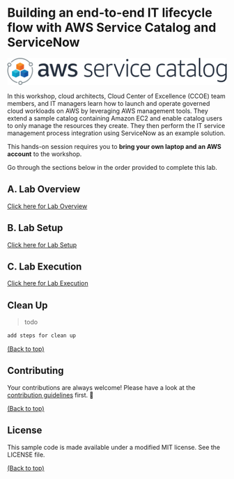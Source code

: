 # Building an end-to-end IT lifecycle flow with AWS Service Catalog and ServiceNow
 ![sc-icon](/labs/end-to-end-it-lifecycle-management/resources/sc-icon.png)

In this workshop, cloud architects, Cloud Center of Excellence (CCOE) team members, and IT managers learn how to launch and operate governed cloud workloads on AWS by leveraging AWS management tools. They extend a sample catalog containing Amazon EC2 and enable catalog users to only manage the resources they create. They then perform the IT service management process integration using ServiceNow as an example solution.

This hands-on session requires you to **bring your own laptop and an AWS account** to the workshop. 

Go through the sections below in the order provided to complete this lab.
## A. Lab Overview 

[Click here for Lab Overview](/labs/end-to-end-it-lifecycle-management/resources/LAB-OVERVIEW.md)

## B. Lab Setup

[Click here for Lab Setup](/labs/end-to-end-it-lifecycle-management/resources/LAB-SETUP.md)

## C. Lab Execution

[Click here for Lab Execution](/labs/end-to-end-it-lifecycle-management/resources/LAB-EXECUTION.md)


## Clean Up
>todo

```sh
add steps for clean up
```
[(Back to top)](#building-an-end-to-end-IT-lifecycle-flow-with-AWS-Service-Catalog-and-ServiceNow)
## Contributing
Your contributions are always welcome! Please have a look at the [contribution guidelines](/labs/end-to-end-it-lifecycle-management/resources/CONTRIBUTING.md) first. :tada:

[(Back to top)](#building-an-end-to-end-IT-lifecycle-flow-with-AWS-Service-Catalog-and-ServiceNow)
## License
This sample code is made available under a modified MIT license. See the LICENSE file.

[(Back to top)](#building-an-end-to-end-IT-lifecycle-flow-with-AWS-Service-Catalog-and-ServiceNow)